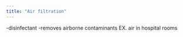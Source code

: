 ```yaml
---
title: "Air filtration"
---
```

-disinfectant
-removes airborne contaminants
EX. air in hospital rooms

